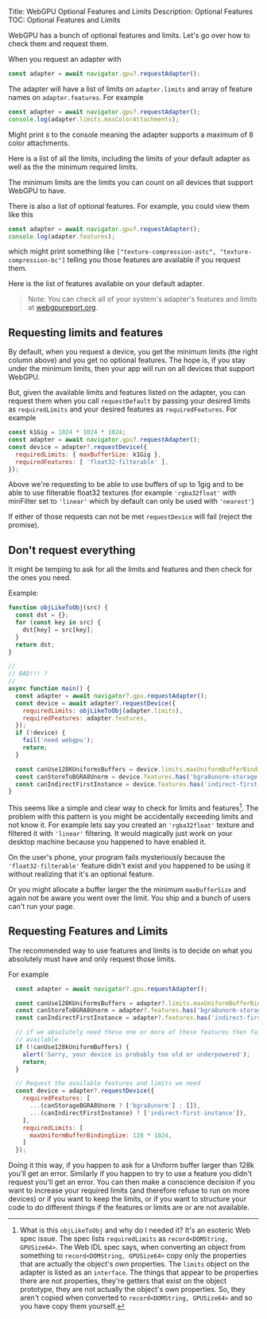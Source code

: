Title: WebGPU Optional Features and Limits
Description: Optional Features
TOC: Optional Features and Limits

WebGPU has a bunch of optional features and limits. Let's go over how to check them
and request them.

When you request an adapter with

```js
const adapter = await navigator.gpu?.requestAdapter();
```

The adapter will have a list of limits on `adapter.limits` and array of feature names
on `adapter.features`.  For example

```js
const adapter = await navigator.gpu?.requestAdapter();
console.log(adapter.limits.maxColorAttachments);
```

Might print `8` to the console meaning the adapter supports a maximum
of 8 color attachments.

Here is a list of all the limits, including the limits of your default adapter
as well as the the minimum required limits.

<div class="webgpu_center data-table limits" data-diagram="limits"></div>

The minimum limits are the limits you can count on all devices that support WebGPU
to have.

There is also a list of optional features. For example, you could view them
like this

```js
const adapter = await navigator.gpu?.requestAdapter();
console.log(adapter.features);
```

which might print something like `["texture-compression-astc", "texture-compression-bc"]` telling
you those features are available if you request them.

Here is the list of features available on your default adapter.

<div class="webgpu_center data-table features" data-diagram="features"></div>

> Note: You can check all of your system's adapter's features and limits at [webgpureport.org](https://webgpureport.org).

## Requesting limits and features

By default, when you request a device, you get the minimum limits
(the right column above) and you get no optional features. The
hope is, if you stay under the minimum limits, then your app will
run on all devices that support WebGPU.

But, given the available limits and features listed on the adapter,
you can request them when you call `requestDefault` by
passing your desired limits as `requiredLimits` and your desired features as `requiredFeatures`. For example

```js
const k1Gig = 1024 * 1024 * 1024;
const adapter = await navigator.gpu?.requestAdapter();
const device = adapter?.requestDevice({
  requiredLimits: { maxBufferSize: k1Gig },
  requiredFeatures: [ 'float32-filterable' ],
});
```

Above we're requesting to be able to use buffers of up to 1gig and to be able to use filterable float32
textures (for example `'rgba32float'` with minFilter set to `'linear'` which by default can only be used with `'nearest'`)

If either of those requests can not be met `requestDevice` will fail (reject the promise).

## Don't request everything

It might be temping to ask for all the limits and features and then check for the ones you need.

Example:

```js
function objLikeToObj(src) {
  const dst = {};
  for (const key in src) {
    dst[key] = src[key];
  }
  return dst;
}

//
// BAD!!! ?
//
async function main() {
  const adapter = await navigator?.gpu.requestAdapter();
  const device = await adapter?.requestDevice({
    requiredLimits: objLikeToObj(adapter.limits),
    requiredFeatures: adapter.features,
  });
  if (!device) {
    fail('need webgpu');
    return;
  }

  const canUse128KUniformsBuffers = device.limits.maxUniformBufferBindingSize >= 128 * 1024;
  const canStoreToBGRA8Unorm = device.features.has('bgra8unorm-storage');
  const canIndirectFirstInstance = device.features.has('indirect-first-instance');
}
```

This seems like a simple and clear way to check for limits and features[^objliketoobj]. The
problem with this pattern is you might be accidentally exceeding limits and not
know it. For example lets say you created an `'rgba32float'` texture and filtered it
with `'linear'` filtering.
It would magically just work on your desktop machine because you happened to have
enabled it.

[^objliketoobj]: What is this `objLikeToObj` and why do I needed
it? It's an esoteric Web spec issue. The spec lists `requiredLimits` as
`record<DOMString, GPUSize64>`. The Web IDL spec says, when converting
an object from something to `record<DOMString, GPUSize64>` copy 
only the properties that are actually the object's *own* properties.
The `limits` object on the adapter is listed as an `interface`. The
things that appear to be properties there are not properties, they're
getters that exist on the object prototype, they are not actually the
object's own properties. So, they aren't copied
when converted to `record<DOMString, GPUSize64>` and so you have
copy them yourself.

On the user's phone, your program fails mysteriously because the `'float32-filterable'`
feature didn't exist and you happened to be using it without realizing that it's
an optional feature.

Or you might allocate a buffer larger the the minimum `maxBufferSize` and again
not be aware you went over the limit. You ship and a bunch of users can't run
your page.

## Requesting Features and Limits

The recommended way to use features and limits is to decide on what you absolutely
must have and only request those limits.

For example

```js
  const adapter = await navigator?.gpu.requestAdapter();

  const canUse128KUniformsBuffers = adapter?.limits.maxUniformBufferBindingSize >= 128 * 1024;
  const canStoreToBGRA8Unorm = adapter?.features.has('bgra8unorm-storage');
  const canIndirectFirstInstance = adapter?.features.has('indirect-first-instance');

  // if we absolutely need these one or more of these features then fail now if they are not
  // available
  if (!canUse128kUniformBuffers) {
    alert('Sorry, your device is probably too old or underpowered');
    return;
  }

  // Request the available features and limits we need
  const device = adapter?.requestDevice({
    requiredFeatures: [
      ...(canStorageBGRA8Unorm ? ['bgra8unorm'] : []),
      ...(canIndirectFirstInstance) ? ['indirect-first-instance']),
    ],
    requiredLimits: [
      maxUniformBufferBindingSize: 128 * 1024,
    ]
  });
```

Doing it this way, if you happen to ask for a Uniform buffer larger than 128k you'll get an error.
Similarly if you happen to try to use a feature you didn't request you'll get an error.
You can then make a conscience decision if you want to increase your required limits (and therefore
refuse to run on more devices) or if you want to keep the limits, or if you want to structure
your code to do different things if the features or limits are or are not available.

<!-- keep this at the bottom of the article -->
<link rel="stylesheet" href="webgpu-limits-and-features.css">
<script type="module" src="webgpu-limits-and-features.js"></script>



